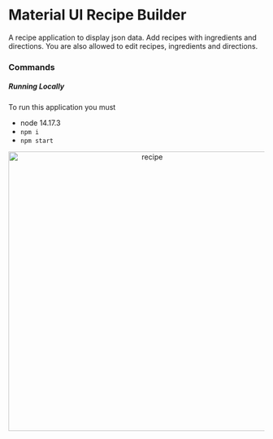 # Material UI Recipe Builder

A recipe application to display json data. Add recipes with ingredients and directions. You are also allowed to edit recipes, ingredients and directions.

### Commands

##### Running Locally

To run this application you must
- node 14.17.3
- `npm i`
- `npm start`

<p align="center">
    <img alt="recipe" src="https://snowpanther.s3.amazonaws.com/uploads%2F6e0a6e20-7b8b-11eb-93ee-8f77a80b84fa.jpg" width="550">
</p>

```

```
